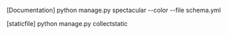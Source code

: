 [Documentation]
python manage.py spectacular --color --file schema.yml

[staticfile]
python manage.py collectstatic

